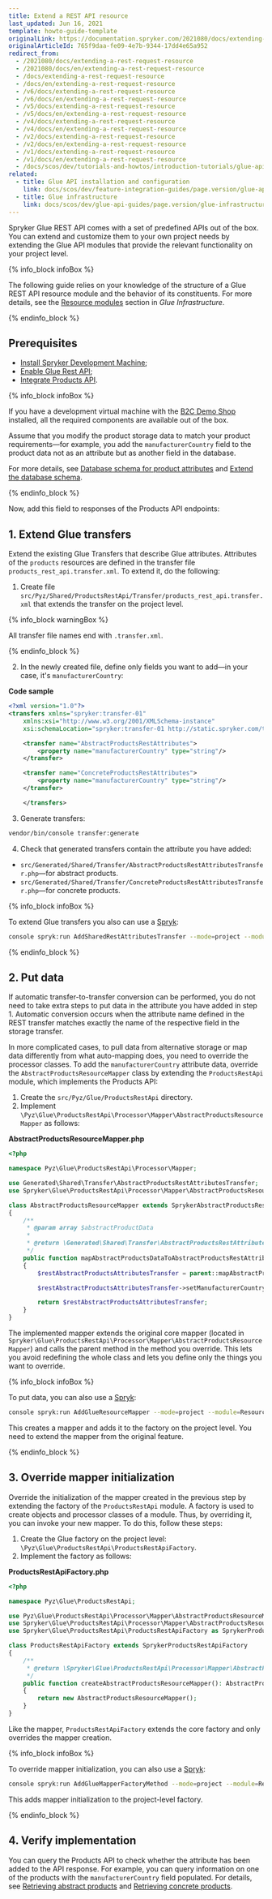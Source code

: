 ```yaml
---
title: Extend a REST API resource
last_updated: Jun 16, 2021
template: howto-guide-template
originalLink: https://documentation.spryker.com/2021080/docs/extending-a-rest-request-resource
originalArticleId: 765f9daa-fe09-4e7b-9344-17dd4e65a952
redirect_from:
  - /2021080/docs/extending-a-rest-request-resource
  - /2021080/docs/en/extending-a-rest-request-resource
  - /docs/extending-a-rest-request-resource
  - /docs/en/extending-a-rest-request-resource
  - /v6/docs/extending-a-rest-request-resource
  - /v6/docs/en/extending-a-rest-request-resource
  - /v5/docs/extending-a-rest-request-resource
  - /v5/docs/en/extending-a-rest-request-resource
  - /v4/docs/extending-a-rest-request-resource
  - /v4/docs/en/extending-a-rest-request-resource
  - /v2/docs/extending-a-rest-request-resource
  - /v2/docs/en/extending-a-rest-request-resource
  - /v1/docs/extending-a-rest-request-resource
  - /v1/docs/en/extending-a-rest-request-resource
  - /docs/scos/dev/tutorials-and-howtos/introduction-tutorials/glue-api/extending-a-rest-api-resource.html
related:
  - title: Glue API installation and configuration
    link: docs/scos/dev/feature-integration-guides/page.version/glue-api/glue-api-installation-and-configuration.html
  - title: Glue infrastructure
    link: docs/scos/dev/glue-api-guides/page.version/glue-infrastructure.html
---
```


Spryker Glue REST API comes with a set of predefined APIs out of the box. You can extend and customize them to your own project needs by extending the Glue API modules that provide the relevant functionality on your project level.

{% info_block infoBox %}

The following guide relies on your knowledge of the structure of a Glue REST API resource module and the behavior of its constituents. For more details, see the [Resource modules](/docs/scos/dev/glue-api-guides/{{page.version}}/glue-infrastructure.html#resource-modules) section in *Glue Infrastructure*.

{% endinfo_block %}

## Prerequisites

* [Install Spryker Development Machine](/docs/scos/dev/sdk/development-virtual-machine-docker-containers-and-console.html);
* [Enable Glue Rest API](/docs/scos/dev/feature-integration-guides/{{page.version}}/glue-api/glue-api-installation-and-configuration.html);
* [Integrate Products API](/docs/scos/dev/feature-integration-guides/{{page.version}}/glue-api/glue-api-product-feature-integration.html).

{% info_block infoBox %}

If you have a development virtual machine with the [B2C Demo Shop](/docs/scos/user/intro-to-spryker/intro-to-spryker.html#spryker-b2bb2c-demo-shops) installed, all the required components are available out of the box.

Assume that you modify the product storage data to match your product requirements—for example, you add the `manufacturerCountry` field to the product data not as an attribute but as another field in the database.

For more details, see [Database schema for product attributes](/docs/scos/user/features/{{page.version}}/product-feature-overview/product-attributes-overview.html#database-schema-for-product-attributes) and [Extend the database schema](/docs/scos/dev/back-end-development/data-manipulation/data-ingestion/structural-preparations/extend-the-database-schema.html).

{% endinfo_block %}

Now, add this field to responses of the Products API endpoints:

## 1. Extend Glue transfers

Extend the existing Glue Transfers that describe Glue attributes. Attributes of the `products` resources are defined in the transfer file `products_rest_api.transfer.xml`. To extend it, do the following:

1. Create file `src/Pyz/Shared/ProductsRestApi/Transfer/products_rest_api.transfer.xml` that extends the transfer on the project level.

{% info_block warningBox %}

All transfer file names end with `.transfer.xml`.

{% endinfo_block %}

2. In the newly created file, define only fields you want to add—in your case, it's `manufacturerCountry`:

**Code sample**

```xml
<?xml version="1.0"?>
<transfers xmlns="spryker:transfer-01"
    xmlns:xsi="http://www.w3.org/2001/XMLSchema-instance"
    xsi:schemaLocation="spryker:transfer-01 http://static.spryker.com/transfer-01.xsd">

    <transfer name="AbstractProductsRestAttributes">
        <property name="manufacturerCountry" type="string"/>
    </transfer>

    <transfer name="ConcreteProductsRestAttributes">
        <property name="manufacturerCountry" type="string"/>
    </transfer>

    </transfers>
```

3. Generate transfers:
```bash
vendor/bin/console transfer:generate
```

4. Check that generated transfers contain the attribute you have added:
  * `src/Generated/Shared/Transfer/AbstractProductsRestAttributesTransfer.php`—for abstract products.
  * `src/Generated/Shared/Transfer/ConcreteProductsRestAttributesTransfer.php`—for concrete products.

{% info_block infoBox %}

To extend Glue transfers you also can use a [Spryk](/docs/scos/dev/glue-api-guides/{{page.version}}/glue-spryks.html):

```bash
console spryk:run AddSharedRestAttributesTransfer --mode=project --module=ResourcesRestApi --organization=Pyz --name=RestResourcesAttributes
```

{% endinfo_block %}

## 2. Put data

If automatic transfer-to-transfer conversion can be performed, you do not need to take extra steps to put data in the attribute you have added in step 1. 
Automatic conversion occurs when the attribute name defined in the REST transfer matches exactly the name of the respective field in the storage transfer.

In more complicated cases, to pull data from alternative storage or map data differently from what auto-mapping does, you need to override the processor classes. 
To add the `manufacturerCountry` attribute data, override the `AbstractProductsResourceMapper` class by extending the `ProductsRestApi` module, which implements the Products API:

1. Create the `src/Pyz/Glue/ProductsRestApi` directory.
2. Implement `\Pyz\Glue\ProductsRestApi\Processor\Mapper\AbstractProductsResourceMapper` as follows:

**AbstractProductsResourceMapper.php**

```php
<?php

namespace Pyz\Glue\ProductsRestApi\Processor\Mapper;

use Generated\Shared\Transfer\AbstractProductsRestAttributesTransfer;
use Spryker\Glue\ProductsRestApi\Processor\Mapper\AbstractProductsResourceMapper as SprykerAbstractProductsResourceMapper;

class AbstractProductsResourceMapper extends SprykerAbstractProductsResourceMapper
{
    /**
     * @param array $abstractProductData
     *
     * @return \Generated\Shared\Transfer\AbstractProductsRestAttributesTransfer
     */
    public function mapAbstractProductsDataToAbstractProductsRestAttributes(array $abstractProductData): AbstractProductsRestAttributesTransfer
    {
        $restAbstractProductsAttributesTransfer = parent::mapAbstractProductsDataToAbstractProductsRestAttributes($abstractProductData);

        $restAbstractProductsAttributesTransfer->setManufacturerCountry('Portugal');

        return $restAbstractProductsAttributesTransfer;
    }
}
```

The implemented mapper extends the original core mapper (located in `Spryker\Glue\ProductsRestApi\Processor\Mapper\AbstractProductsResourceMapper`) and calls the parent method in the method you override. This lets you avoid redefining the whole class and lets you define only the things you want to override.

{% info_block infoBox %}

To put data, you can also use a [Spryk](/docs/scos/dev/glue-api-guides/{{page.version}}/glue-spryks.html):

```bash
console spryk:run AddGlueResourceMapper --mode=project --module=ResourcesRestApi --organization=Pyz  --subDirectory=Mapper --className=Resource
```

This creates a mapper and adds it to the factory on the project level. You need to extend the mapper from the original feature.

{% endinfo_block %}

## 3. Override mapper initialization

Override the initialization of the mapper created in the previous step by extending the factory of the `ProductsRestApi` module. A factory is used to create objects and processor classes of a module. Thus, by overriding it, you can invoke your new mapper. To do this, follow these steps:

1. Create the Glue factory on the project level: `\Pyz\Glue\ProductsRestApi\ProductsRestApiFactory`.
2. Implement the factory as follows:

**ProductsRestApiFactory.php**

```php
<?php

namespace Pyz\Glue\ProductsRestApi;

use Pyz\Glue\ProductsRestApi\Processor\Mapper\AbstractProductsResourceMapper;
use Spryker\Glue\ProductsRestApi\Processor\Mapper\AbstractProductsResourceMapperInterface;
use Spryker\Glue\ProductsRestApi\ProductsRestApiFactory as SprykerProductsRestApiFactory;

class ProductsRestApiFactory extends SprykerProductsRestApiFactory
{
    /**
     * @return \Spryker\Glue\ProductsRestApi\Processor\Mapper\AbstractProductsResourceMapperInterface
     */
    public function createAbstractProductsResourceMapper(): AbstractProductsResourceMapperInterface
    {
        return new AbstractProductsResourceMapper();
    }
}
```

Like the mapper, `ProductsRestApiFactory` extends the core factory and only overrides the mapper creation.

{% info_block infoBox %}

To override mapper initialization, you can also use a [Spryk](/docs/scos/dev/glue-api-guides/{{page.version}}/glue-spryks.html):

```bash
console spryk:run AddGlueMapperFactoryMethod --mode=project --module=ResourcesRestApi --organization=Pyz --subDirectory=Mapper --className=Resource
```

This adds mapper initialization to the project-level factory.

{% endinfo_block %}

## 4. Verify implementation

You can query the Products API to check whether the attribute has been added to the API response. For example, you can query information on one of the products with the `manufacturerCountry` field populated. For details, see [Retrieving abstract products](/docs/marketplace/dev/glue-api-guides/{{page.version}}/abstract-products/retrieving-abstract-products.html) and [Retrieving concrete products](/docs/marketplace/dev/glue-api-guides/{{page.version}}/concrete-products/retrieving-concrete-products.html).
